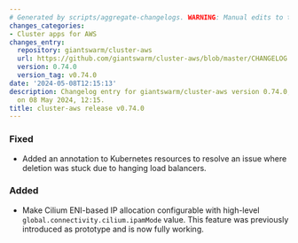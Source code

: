 ```yaml
---
# Generated by scripts/aggregate-changelogs. WARNING: Manual edits to this files will be overwritten.
changes_categories:
- Cluster apps for AWS
changes_entry:
  repository: giantswarm/cluster-aws
  url: https://github.com/giantswarm/cluster-aws/blob/master/CHANGELOG.md#0740---2024-05-08
  version: 0.74.0
  version_tag: v0.74.0
date: '2024-05-08T12:15:13'
description: Changelog entry for giantswarm/cluster-aws version 0.74.0, published
  on 08 May 2024, 12:15.
title: cluster-aws release v0.74.0
---
```


### Fixed
- Added an annotation to Kubernetes resources to resolve an issue where deletion was stuck due to hanging load balancers.
### Added
- Make Cilium ENI-based IP allocation configurable with high-level `global.connectivity.cilium.ipamMode` value. This feature was previously introduced as prototype and is now fully working.
